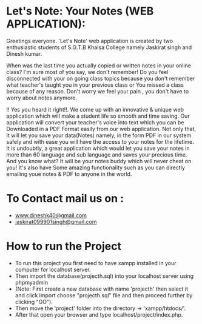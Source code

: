 # Let's Note: Your Notes (WEB APPLICATION):
Greetings everyone. 'Let's Note' web application is created by two enthusiastic students of S.G.T.B Khalsa College namely Jaskirat singh and Dinesh kumar. 

When was the last time you actually copied or written notes in your online class? I'm sure most of you say, we don't remember!  Do you feel disconnected with your on going class topics because you don't remember what teacher's taught you  in your previous class or You missed a class because of any reason. Don't worry we feel your pain , you don't have to  worry about notes anymore. 

!! Yes you heard it right!!.  We come up with an innovative & unique web application which will make a student life so smooth and time saving. Our application will convert your teacher's voice into text which you can be Downloaded in a PDF Format easily from our web application. Not only that, It will let you save your data(Notes) namely, in the form PDF in our system safely and with ease you will have the access to your notes for the lifetime. It is undoubtly, a great application which would let you save your notes in more than 60 language and sub language and saves your precious time. And you know what? It will be your notes buddy which will never cheat on you!  It's also have Some amazing functionality such as you can directly emailing youe notes & PDF to anyone in the world.

# To Contact mail us on :
* www.dineshk40@gmail.com
* jaskirat099901singh@gmail.com


# How to run the Project
* To run  this project you first need to have xampp installed in your computer for localhost server.
* Then import the database(projecth.sql) into your localhost server using phpmyadmin 
* (Note: First create a new database with name 'projecth' then select it and click import choose "projecth.sql" file and then proceed further by clicking "GO").
* Then move the 'project' folder into the directory -> 'xampp/htdocs/'.
* After that open your browser and type localhost/project/index.php.
